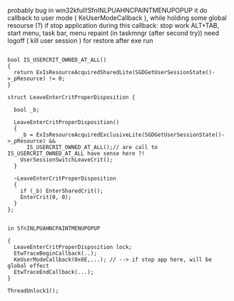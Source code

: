 probably bug in win32kfull!SfnINLPUAHNCPAINTMENUPOPUP
it do callback to user mode ( KeUserModeCallback ), while holding some global resourse (?)
if stop application during this callback:
stop work ALT+TAB, start menu, task bar, menu repaint (in taskmngr (after second try))
need logoff ( kill user session ) for restore after exe run


```

bool IS_USERCRIT_OWNED_AT_ALL()
{
  return ExIsResourceAcquiredSharedLite(SGDGetUserSessionState()->_pResource) != 0;
}

struct LeaveEnterCritProperDisposition {

  bool _b;

  LeaveEnterCritProperDisposition()
  {
    _b = ExIsResourceAcquiredExclusiveLite(SGDGetUserSessionState()->_pResource) && 
      IS_USERCRIT_OWNED_AT_ALL();// are call to IS_USERCRIT_OWNED_AT_ALL have sense here ?!
    UserSessionSwitchLeaveCrit();
  }

  ~LeaveEnterCritProperDisposition
  {
    if (_b) EnterSharedCrit();
    EnterCrit(0, 0);
  }
};


in SfnINLPUAHNCPAINTMENUPOPUP

{
  LeaveEnterCritProperDisposition lock;
  EtwTraceBeginCallback(..);
  KeUserModeCallback(0x6E,...); // --> if stop app here, will be global effect 
  EtwTraceEndCallback(...);
}

ThreadUnlock1();

```